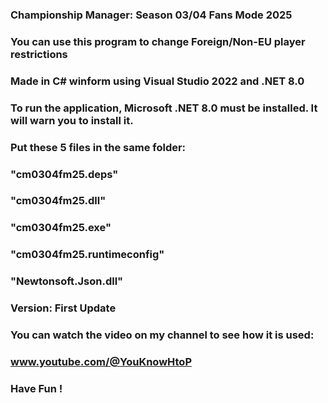 ### 
### Championship Manager: Season 03/04 Fans Mode 2025
###
### You can use this program to change Foreign/Non-EU player restrictions
###
### Made in C# winform using Visual Studio 2022 and .NET 8.0
### To run the application, Microsoft .NET 8.0 must be installed. It will warn you to install it.
###
### Put these 5 files in the same folder: 
### 
### "cm0304fm25.deps"
### "cm0304fm25.dll"
### "cm0304fm25.exe"
### "cm0304fm25.runtimeconfig"
### "Newtonsoft.Json.dll"
###
### Version: First Update
###
### You can watch the video on my channel to see how it is used:
### www.youtube.com/@YouKnowHtoP
###
### Have Fun !
